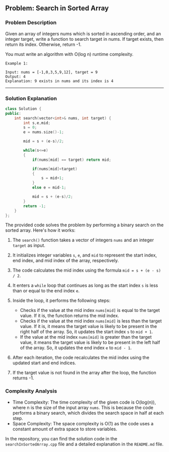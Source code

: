 
## Problem: Search in Sorted Array

### Problem Description

Given an array of integers nums which is sorted in ascending order, and an integer target, write a function to search target in nums. If target exists, then return its index. Otherwise, return -1.

You must write an algorithm with O(log n) runtime complexity.

 
```
Example 1:

Input: nums = [-1,0,3,5,9,12], target = 9
Output: 4
Explanation: 9 exists in nums and its index is 4
```

<hr>

### Solution Explanation

```cpp
class Solution {
public:
    int search(vector<int>& nums, int target) {
        int s,e,mid;
        s = 0;
        e = nums.size()-1;

        mid = s + (e-s)/2;

        while(s<=e)
        {
            if(nums[mid] == target) return mid;

            if(nums[mid]<target)
            {
                s = mid+1;
            }
            else e = mid-1;

            mid = s + (e-s)/2;
        }
        return -1; 
    }
};
```


The provided code solves the problem by performing a binary search on the sorted array. Here's how it works:

1. The `search()` function takes a vector of integers `nums` and an integer `target` as input.

2. It initializes integer variables `s`, `e`, and `mid` to represent the start index, end index, and mid index of the array, respectively.

3. The code calculates the mid index using the formula `mid = s + (e - s) / 2`.

4. It enters a `while` loop that continues as long as the start index `s` is less than or equal to the end index `e`.

5. Inside the loop, it performs the following steps:
   - Checks if the value at the mid index `nums[mid]` is equal to the target value. If it is, the function returns the mid index.
   - Checks if the value at the mid index `nums[mid]` is less than the target value. If it is, it means the target value is likely to be present in the right half of the array. So, it updates the start index `s` to `mid + 1`.
   - If the value at the mid index `nums[mid]` is greater than the target value, it means the target value is likely to be present in the left half of the array. So, it updates the end index `e` to `mid - 1`.

6. After each iteration, the code recalculates the mid index using the updated start and end indices.

7. If the target value is not found in the array after the loop, the function returns -1.

### Complexity Analysis

- Time Complexity: The time complexity of the given code is O(log(n)), where n is the size of the input array `nums`. This is because the code performs a binary search, which divides the search space in half at each step.
- Space Complexity: The space complexity is O(1) as the code uses a constant amount of extra space to store variables.

In the repository, you can find the solution code in the `searchInSortedArray.cpp` file and a detailed explanation in the `README.md` file.
